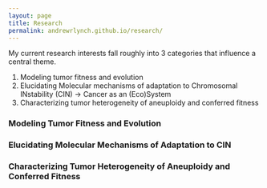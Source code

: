 ```yaml
---
layout: page
title: Research
permalink: andrewrlynch.github.io/research/
---
```


My current research interests fall roughly into 3 categories that influence a central theme.
<ol>
  <li> Modeling tumor fitness and evolution
  <li> Elucidating Molecular mechanisms of adaptation to Chromosomal INstability (CIN) &rarr; Cancer as an (Eco)System
  <li> Characterizing tumor heterogeneity of aneuploidy and conferred fitness
</ol>

### Modeling Tumor Fitness and Evolution

### Elucidating Molecular Mechanisms of Adaptation to CIN

### Characterizing Tumor Heterogeneity of Aneuploidy and Conferred Fitness 
